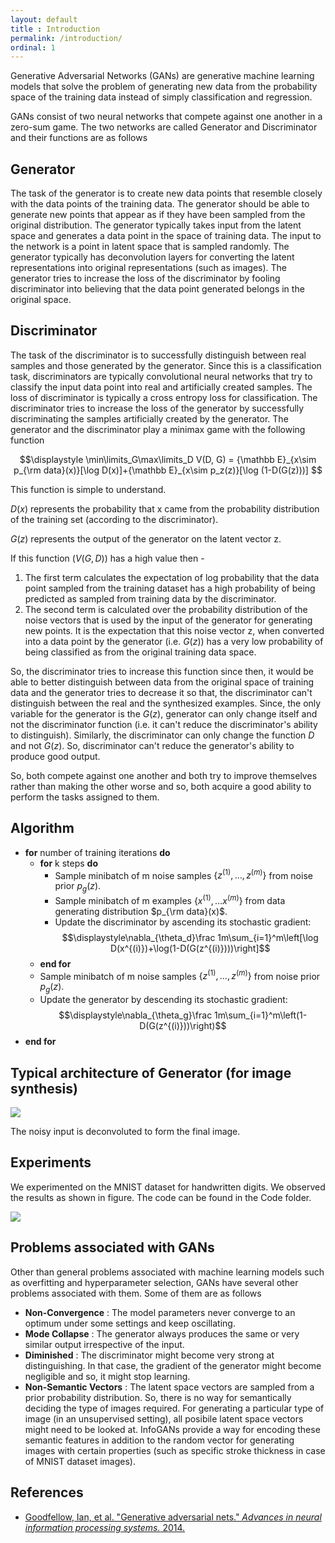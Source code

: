 ```yaml
---
layout: default
title : Introduction
permalink: /introduction/
ordinal: 1
---
```


Generative Adversarial Networks (GANs) are generative machine learning models that solve the problem of generating new data from the probability space of the training data instead of simply classification and regression.

GANs consist of two neural networks that compete against one another in a zero-sum game. The two networks are called Generator and Discriminator and their functions are as follows

## Generator

The task of the generator is to create new data points that resemble closely with the data points of the training data. The generator should be able to generate new points that appear as if they have been sampled from the original distribution. The generator typically takes input from the latent space and generates a data point in the space of training data. The input to the network is a point in latent space that is sampled randomly. The generator typically has deconvolution layers for converting the latent representations into original representations (such as images). The generator tries to increase the loss of the discriminator by fooling discriminator into believing that the data point generated belongs in the original space.

## Discriminator

The task of the discriminator is to successfully distinguish between real samples and those generated by the generator. Since this is a classification task, discriminators are typically convolutional neural networks that try to classify the input data point into real and artificially created samples. The loss of discriminator is typically a cross entropy loss for classification. The discriminator tries to increase the loss of the generator by successfully discriminating the samples artificially created by the generator. The generator and the discriminator play a minimax game with the following function

$$\displaystyle \min\limits_G\max\limits_D V(D, G) = {\mathbb E}_{x\sim p_{\rm data}(x)}[\log D(x)]+{\mathbb E}_{x\sim p_z(z)}[\log (1-D(G(z)))] $$

This function is simple to understand.

$D(x)$ represents the probability that x came from the probability distribution of the training set (according to the discriminator).

$G(z)$ represents the output of the generator on the latent vector z.

If this function ($V(G, D)$) has a high value then -

1. The first term calculates the expectation of log probability that the data point sampled from the training dataset has a high probability of being predicted as sampled from training data by the discriminator.
2. The second term is calculated over the probability distribution of the noise vectors that is used by the input of the generator for generating new points. It is the expectation that this noise vector z, when converted into a data point by the generator (i.e. $G(z)$) has a very low probability of being classified as from the original training data space.

So, the discriminator tries to increase this function since then, it would be able to better distinguish between data from the original space of training data and the generator tries to decrease it so that, the discriminator can't distinguish between the real and the synthesized examples. Since, the only variable for the generator is the $G(z)$, generator can only change itself and not the discriminator function (i.e. it can't reduce the discriminator's ability to distinguish). Similarly, the discriminator can only change the function $D$ and not $G(z)$. So, discriminator can't reduce the generator's ability to produce good output.

So, both compete against one another and both try to improve themselves rather than making the other worse and so, both acquire a good ability to perform the tasks assigned to them.

## Algorithm

- **for** number of training iterations **do**
    - **for** k steps **do**
        - Sample minibatch of m noise samples $\{z^{(1)}, \ldots, z^{(m)}\}$ from noise prior $p_g(z)$.
        - Sample minibatch of m examples $\{x^{(1)}, \ldots x^{(m)}\}$ from data generating distribution $p_{\rm data}(x)$.
        - Update the discriminator by ascending its stochastic gradient:
        $$\displaystyle\nabla_{\theta_d}\frac 1m\sum_{i=1}^m\left[\log D(x^{(i)})+\log(1-D(G(z^{(i)})))\right]$$
    - **end for**
    - Sample minibatch of m noise samples $\{z^{(1)}, \ldots, z^{(m)}\}$ from noise prior $p_g(z)$.
    - Update the generator by descending its stochastic gradient:
    $$\displaystyle\nabla_{\theta_g}\frac 1m\sum_{i=1}^m\left(1-D(G(z^{(i)}))\right)$$
- **end for**

## Typical architecture of Generator (for image synthesis)

![]({{site.baseurl}}/images/generator.png)

The noisy input is deconvoluted to form the final image.

## Experiments

We experimented on the MNIST dataset for handwritten digits. We observed the results as shown in figure. The code can be found in the Code folder.

![]({{site.baseurl}}/images/gans_result.gif)

## Problems associated with GANs

Other than general problems associated with machine learning models such as overfitting and hyperparameter selection, GANs have several other problems associated with them. Some of them are as follows
* **Non-Convergence** : The model parameters never converge to an optimum under some settings and keep oscillating.
* **Mode Collapse** : The generator always produces the same or very similar output irrespective of the input.
* **Diminished** : The discriminator might become very strong at distinguishing. In that case, the gradient of the generator might become negligible and so, it might stop learning.
* **Non-Semantic Vectors** : The latent space vectors are sampled from a prior probability distribution. So, there is no way for semantically deciding the type of images required. For generating a particular type of image (in an unsupervised setting), all posibile latent space vectors might need to be looked at. InfoGANs provide a way for encoding these semantic features in addition to the random vector for generating images with certain properties (such as specific stroke thickness in case of MNIST dataset images).


## References
- [Goodfellow, Ian, et al. "Generative adversarial nets." *Advances in neural information processing systems.* 2014.](https://arxiv.org/pdf/1406.2661.pdf)

